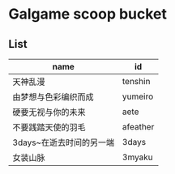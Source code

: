 # Galgame scoop bucket

## List

| name                     | id       |
| ------------------------ | -------- |
| 天神乱漫                 | tenshin  |
| 由梦想与色彩编织而成     | yumeiro  |
| 硬要无视与你的未来       | aete     |
| 不要践踏天使的羽毛       | afeather |
| 3days~在逝去时间的另一端 | 3days    |
| 女装山脉                 | 3myaku   |
